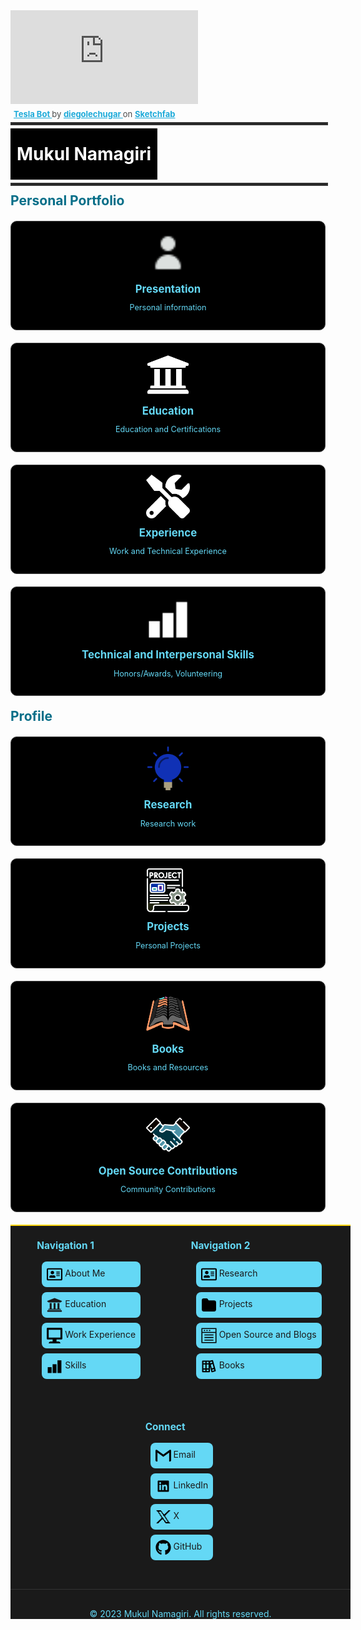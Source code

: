 <!DOCTYPE html>
<html lang="en">
<head>
  <meta charset="UTF-8">
  <meta name="viewport" content="width=device-width, initial-scale=1.0">

<div class="sketchfab-embed-wrapper"> <iframe title="Tesla Bot" frameborder="0" allowfullscreen mozallowfullscreen="true" webkitallowfullscreen="true" allow="autoplay; fullscreen; xr-spatial-tracking" xr-spatial-tracking execution-while-out-of-viewport execution-while-not-rendered web-share src="https://sketchfab.com/models/2756c4f07d7c4acb804b1777f10de2ed/embed"> </iframe> <p style="font-size: 13px; font-weight: normal; margin: 5px; color: #4A4A4A;"> <a href="https://sketchfab.com/3d-models/tesla-bot-2756c4f07d7c4acb804b1777f10de2ed?utm_medium=embed&utm_campaign=share-popup&utm_content=2756c4f07d7c4acb804b1777f10de2ed" target="_blank" rel="nofollow" style="font-weight: bold; color: #1CAAD9;"> Tesla Bot </a> by <a href="https://sketchfab.com/diegolechugar?utm_medium=embed&utm_campaign=share-popup&utm_content=2756c4f07d7c4acb804b1777f10de2ed" target="_blank" rel="nofollow" style="font-weight: bold; color: #1CAAD9;"> diegolechugar </a> on <a href="https://sketchfab.com?utm_medium=embed&utm_campaign=share-popup&utm_content=2756c4f07d7c4acb804b1777f10de2ed" target="_blank" rel="nofollow" style="font-weight: bold; color: #1CAAD9;">Sketchfab</a></p></div>

<style>
    /* Specific container styling */
    .body {
        max-width: 2000px !important; /* Adjust this value */
        margin: 0 auto !important;
        padding: 0 20px !important;
        padding-right: 0em !important;
    }
    .cards-container {
      display: flex;
      flex-wrap: wrap;
      gap: 20px;
      margin: 20px 0;
    }
    .card {
      width: 500px;
      border: 1px solid #444;
      border-radius: 10px;
      padding: 15px;
      text-align: center;
      background-color: black;
      transition: transform 0.2s, box-shadow 0.2s;
      cursor: pointer;
    }
   .card img {
        width: 70px;
        height: 70px;
        filter: invert(1); /* Start with original colors */
        transition: filter 0.3s ease;
    }
    .card:hover img {
        filter: invert(0); /* Invert on card hover */
    }
    .card:hover {
        transform: scale(1.05);
        box-shadow: 0 10px 20px rgb(100, 216, 245);
        background-color: white;
        color: white;
    }
    .card h3 {
      margin: 10px 0;
      font-size: 1.2em;
      color:rgb(100,216,245);
    }
    .card p {
      font-size: 0.9em;
      color: rgb(100,216,245);
    }
    .card a {
      text-decoration: none;
      color: inherit;
      display: block;
      width: 100%;
      height: 100%;
    }
    .card:hover h3,
    .card:hover p {
   color: black !important;
   } 
    h1, h2, h3 {
      color: rgb(6, 110, 136);
      margin: 0.5em 0;
    }
</style>
</head>
<body>
  <hr style="border: 2px solid #333; width: 100%; margin: 5px auto;">
 <div style="background-color: black; color: white; padding: 10px; display: inline-block;">
    <h1 style="color: white">Mukul Namagiri</h1>
</div>
  <hr style="border: 2px solid #333; width: 100%; margin: 5px auto;">
  <h2>Personal Portfolio</h2>
  <div class="cards-container">
    <div class="card" onclick="window.location.href='./about_me/me/'">
      <img src="images/pgimages/person.png" alt="Presentation">
      <h3>Presentation</h3>
      <p>Personal information</p>
    </div>
    <div class="card" onclick="window.location.href='./about_me/education/'">
      <img src="images/pgimages/university.png" alt="Education">
      <h3>Education</h3>
      <p>Education and Certifications</p>
    </div>
    <div class="card" onclick="window.location.href='./about_me/work_exp/'">
      <img src="images/pgimages/tools.png" alt="Experience">
      <h3>Experience</h3>
      <p>Work and Technical Experience</p>
    </div>
    <div class="card" onclick="window.location.href='./software/skills/'">
      <img src="images/pgimages/skills.png" alt="More">
      <h3>Technical and Interpersonal Skills </h3>
      <p>Honors/Awards, Volunteering</p>
    </div>
  </div>

 
  <h2>Profile</h2>
  <div class="cards-container">
    <div class="card" onclick="window.location.href='./research/research/'">
      <img src="images/icons/idea.png" alt="Knowledge Hub">
      <h3>Research</h3>
      <p>Research work</p>
    </div>
    <div class="card" onclick="window.location.href='./software/projects/'">
      <img src="images/icons/project.png" alt="Projects">
      <h3>Projects</h3>
      <p>Personal Projects</p>
    </div>
    <div class="card" onclick="window.location.href='./software/books/'">
      <img src="images/icons/book2.png" alt="Documentation">
      <h3>Books</h3>
      <p>Books and Resources</p>
    </div>
    <div class="card" onclick="window.location.href='./software/software/'">
      <img src="images/icons/collab.png" alt="Collaboration">
      <h3>Open Source Contributions</h3>
      <p>Community Contributions</p>
    </div>
  </div>

  <!-- Add this just before the closing </body> tag -->

<footer class="custom-footer">
  <div class="footer-content">
    <div class="footer-section">
      <h4>Navigation 1</h4>
      <ul>
        <li><a href="./about_me/me/"><svg class="footer-icon" viewBox="0 0 576 512" xmlns="http://www.w3.org/2000/svg"><path d="m528 32h-480c-26.5 0-48 21.5-48 48v352c0 26.5 21.5 48 48 48h480c26.5 0 48-21.5 48-48v-352c0-26.5-21.5-48-48-48zm0 400h-480v-352h480zm-320-176c35.3 0 64-28.7 64-64s-28.7-64-64-64-64 28.7-64 64 28.7 64 64 64zm-89.6 128h179.2c12.4 0 22.4-8.6 22.4-19.2v-19.2c0-31.8-30.1-57.6-67.2-57.6-10.8 0-18.7 8-44.8 8-26.9 0-33.4-8-44.8-8-37.1 0-67.2 25.8-67.2 57.6v19.2c0 10.6 10 19.2 22.4 19.2zm241.6-64h112c4.4 0 8-3.6 8-8v-16c0-4.4-3.6-8-8-8h-112c-4.4 0-8 3.6-8 8v16c0 4.4 3.6 8 8 8zm0-64h112c4.4 0 8-3.6 8-8v-16c0-4.4-3.6-8-8-8h-112c-4.4 0-8 3.6-8 8v16c0 4.4 3.6 8 8 8zm0-64h112c4.4 0 8-3.6 8-8v-16c0-4.4-3.6-8-8-8h-112c-4.4 0-8 3.6-8 8v16c0 4.4 3.6 8 8 8z"/></svg> About Me</a></li>
        <li><a href="./about_me/education/"><svg class="footer-icon" viewBox="0 0 512 512" xmlns="http://www.w3.org/2000/svg"><path fill="currentColor" d="m496 128v16a8 8 0 0 1 -8 8h-24v12c0 6.627-5.373 12-12 12h-392c-6.627 0-12-5.373-12-12v-12h-24a8 8 0 0 1 -8-8v-16a8 8 0 0 1 4.941-7.392l232-88a7.996 7.996 0 0 1 6.118 0l232 88a8 8 0 0 1 4.941 7.392zm-24 304h-432c-13.255 0-24 10.745-24 24v16a8 8 0 0 0 8 8h464a8 8 0 0 0 8-8v-16c0-13.255-10.745-24-24-24zm-376-240v192h-36c-6.627 0-12 5.373-12 12v20h416v-20c0-6.627-5.373-12-12-12h-36v-192h-64v192h-64v-192h-64v192h-64v-192z"/></svg> Education</a></li>
        <li><a href="./about_me/work_exp/"><svg class="footer-icon" height="8" viewBox="0 0 8 8" width="8" xmlns="http://www.w3.org/2000/svg"><path d="m.34 0a.5.5 0 0 0 -.34.5v5a.5.5 0 0 0 .5.5h2.5v1h-1c-.55 0-1 .45-1 1h6c0-.55-.45-1-1-1h-1v-1h2.5a.5.5 0 0 0 .5-.5v-5a.5.5 0 0 0 -.5-.5h-7a.5.5 0 0 0 -.09 0 .5.5 0 0 0 -.06 0zm.66 1h6v4h-6z"/></svg> Work Experience</a></li>
        <li><a href="./software/skills/">
<svg class="footer-icon" height="32" viewBox="0 0 32 32" width="32" xmlns="http://www.w3.org/2000/svg"><path d="m30 30h-8v-26h8z"/><path d="m20 30h-8v-18h8z"/><path d="m10 30h-8v-12h8z"/><path d="m0 0h32v32h-32z" fill="none"/></svg> Skills</a></li>
      </ul>
    </div>
    <div class="footer-section">
    <h4>Navigation 2</h4>
      <ul>
        <li><a href="./research/research/"><svg class="footer-icon" viewBox="0 0 576 512" xmlns="http://www.w3.org/2000/svg"><path d="m528 32h-480c-26.5 0-48 21.5-48 48v352c0 26.5 21.5 48 48 48h480c26.5 0 48-21.5 48-48v-352c0-26.5-21.5-48-48-48zm0 400h-480v-352h480zm-320-176c35.3 0 64-28.7 64-64s-28.7-64-64-64-64 28.7-64 64 28.7 64 64 64zm-89.6 128h179.2c12.4 0 22.4-8.6 22.4-19.2v-19.2c0-31.8-30.1-57.6-67.2-57.6-10.8 0-18.7 8-44.8 8-26.9 0-33.4-8-44.8-8-37.1 0-67.2 25.8-67.2 57.6v19.2c0 10.6 10 19.2 22.4 19.2zm241.6-64h112c4.4 0 8-3.6 8-8v-16c0-4.4-3.6-8-8-8h-112c-4.4 0-8 3.6-8 8v16c0 4.4 3.6 8 8 8zm0-64h112c4.4 0 8-3.6 8-8v-16c0-4.4-3.6-8-8-8h-112c-4.4 0-8 3.6-8 8v16c0 4.4 3.6 8 8 8zm0-64h112c4.4 0 8-3.6 8-8v-16c0-4.4-3.6-8-8-8h-112c-4.4 0-8 3.6-8 8v16c0 4.4 3.6 8 8 8z"/></svg> Research</a></li>
        <li><a href="./software/projects/"><svg class="footer-icon" ill="none" height="24" viewBox="0 0 24 24" width="24" xmlns="http://www.w3.org/2000/svg"><path d="m4 21h16c1.1046 0 2-.8954 2-2v-11c0-1.10457-.8954-2-2-2h-9l-1.70313-2.5547c-.18547-.2782-.4977-.4453-.83205-.4453h-4.46482c-1.10457 0-2 .89543-2 2v14c0 1.1046.89543 2 2 2z" stroke="#000" stroke-linecap="round" stroke-linejoin="round" stroke-width="2"/></svg> Projects</a></li>
        <li><a href="./software/software/"><svg class="footer-icon" viewBox="0 0 1024 1063.274" xmlns="http://www.w3.org/2000/svg"><path d="M817.84 524.27H206.16v-67.964h611.68zm0 348.886H206.16V805.19h611.68zm0-176.708H206.16v-67.965h611.68zM0 21.333h1024v1024H0zm956.035 67.965H67.965v888.07h888.07zM1024 352.094H0V21.334h1024zM67.965 284.13h888.07V89.296H67.966zm183.504-63.434h-86.09V152.73h86.09zm172.176 0h-86.088V152.73h86.088zm176.708 0h-86.088V152.73h86.088z"/></svg> Open Source and Blogs</a></li>
        <li><a href="./software/books/"><svg class="footer-icon" viewBox="0 0 24 24" xmlns="http://www.w3.org/2000/svg"><path d="m22.47 18.82-1-3.86-3.15-11.59a1 1 0 0 0 -1.22-.71l-3.87 1a1 1 0 0 0 -.73-.33h-10a1 1 0 0 0 -1 1v16a1 1 0 0 0 1 1h10a1 1 0 0 0 1-1v-8l2.2 8.22a1 1 0 0 0 1 .74 1.15 1.15 0 0 0 .26 0l4.83-1.29a1 1 0 0 0 .61-.47 1.05 1.05 0 0 0 .07-.71zm-16 .55h-3v-2h3zm0-4h-3v-6h3zm0-8h-3v-2h3zm5 12h-3v-2h3zm0-4h-3v-6h3zm0-8h-3v-2h3zm2.25-1.74 2.9-.78.52 1.93-2.9.78zm2.59 9.66-1.55-5.8 2.9-.78 1.55 5.8zm1 3.86-.52-1.93 2.9-.78.52 1.93z"/></svg> Books</a></li>
      </ul>
    </div>
<div class="footer-section">
  <h4>Connect</h4>
  <ul>
    <li><a href="mailto:mukulnamagiri1@gmail.com"><svg class="footer-icon" height="32" viewBox="0 0 32 32" width="32" xmlns="http://www.w3.org/2000/svg"><path d="m32 6v20c0 1.135-.865 2-2 2h-2v-18.151l-12 8.62-12-8.62v18.151h-2c-1.135 0-2-.865-2-2v-20c0-.568.214-1.068.573-1.422.359-.365.859-.578 1.427-.578h.667l13.333 9.667 13.333-9.667h.667c.568 0 1.068.214 1.427.578.359.354.573.854.573 1.422z"/></svg> Email</a></li>
    <li><a href="https://www.linkedin.com/in/mukul-namagiri-434427190/"><svg class="footer-icon" enable-background="new 0 0 100 100" height="100" viewBox="0 0 100 100" width="100" xmlns="http://www.w3.org/2000/svg"><path d="m80.667 14h-61.352c-2.934 0-5.315 2.325-5.315 5.188v61.617c0 2.867 2.381 5.195 5.315 5.195h61.352c2.936 0 5.333-2.328 5.333-5.195v-61.617c0-2.863-2.397-5.188-5.333-5.188zm-45.313 61.354h-10.684v-34.359h10.684zm-5.342-39.057c-3.423 0-6.19-2.774-6.19-6.194 0-3.415 2.767-6.189 6.19-6.189 3.415 0 6.189 2.774 6.189 6.189 0 3.42-2.774 6.194-6.189 6.194zm45.338 39.057h-10.667v-16.708c0-3.986-.078-9.111-5.551-9.111-5.558 0-6.405 4.341-6.405 8.822v16.998h-10.675v-34.36h10.245v4.692h.146c1.426-2.7 4.91-5.549 10.106-5.549 10.806 0 12.802 7.114 12.802 16.369v18.847z"/></svg> LinkedIn</a></li>
    <li><a href="https://x.com/MNamagiri66052"><svg class="footer-icon" viewBox="0 0 24 24" xmlns="http://www.w3.org/2000/svg"><path d="m15.5 10v-1h1v-1h1v-1h1v-1h1v-1h1v-1h1v-1h1v-1h-3v1h-1v1h-1v1h-1v1h-1v1h-1v1h-2v-1h-1v-1h-1v-2h-1v-1h-1v-1h-7v1h1v1h1v1h1v2h1v1h1v2h1v1h1v2h1v1h-1v1h-1v1h-1v1h-1v1h-1v1h-1v1h-1v1h-1v1h3v-1h1v-1h1v-1h1v-1h1v-1h1v-1h2v1h1v1h1v2h1v1h1v1h7v-1h-1v-1h-1v-1h-1v-2h-1v-1h-1v-2h-1v-1h-1v-2h-1v-1zm0 4v1h1v2h1v1h1v2h-3v-2h-1v-1h-1v-1h-1v-2h-1v-1h-1v-1h-1v-2h-1v-1h-1v-2h-1v-1h-1v-2h3v1h1v2h1v1h1v2h1v1h1v1h1v2z"/></svg>  X</a></li>
    <li><a href="https://github.com/Mukullight"><svg class="footer-icon" viewBox="0 0 496 512" xmlns="http://www.w3.org/2000/svg"><path d="m165.9 397.4c0 2-2.3 3.6-5.2 3.6-3.3.3-5.6-1.3-5.6-3.6 0-2 2.3-3.6 5.2-3.6 3-.3 5.6 1.3 5.6 3.6zm-31.1-4.5c-.7 2 1.3 4.3 4.3 4.9 2.6 1 5.6 0 6.2-2s-1.3-4.3-4.3-5.2c-2.6-.7-5.5.3-6.2 2.3zm44.2-1.7c-2.9.7-4.9 2.6-4.6 4.9.3 2 2.9 3.3 5.9 2.6 2.9-.7 4.9-2.6 4.6-4.6-.3-1.9-3-3.2-5.9-2.9zm65.8-383.2c-138.7 0-244.8 105.3-244.8 244 0 110.9 69.8 205.8 169.5 239.2 12.8 2.3 17.3-5.6 17.3-12.1 0-6.2-.3-40.4-.3-61.4 0 0-70 15-84.7-29.8 0 0-11.4-29.1-27.8-36.6 0 0-22.9-15.7 1.6-15.4 0 0 24.9 2 38.6 25.8 21.9 38.6 58.6 27.5 72.9 20.9 2.3-16 8.8-27.1 16-33.7-55.9-6.2-112.3-14.3-112.3-110.5 0-27.5 7.6-41.3 23.6-58.9-2.6-6.5-11.1-33.3 2.6-67.9 20.9-6.5 69 27 69 27 20-5.6 41.5-8.5 62.8-8.5s42.8 2.9 62.8 8.5c0 0 48.1-33.6 69-27 13.7 34.7 5.2 61.4 2.6 67.9 16 17.7 25.8 31.5 25.8 58.9 0 96.5-58.9 104.2-114.8 110.5 9.2 7.9 17 22.9 17 46.4 0 33.7-.3 75.4-.3 83.6 0 6.5 4.6 14.4 17.3 12.1 100-33.2 167.8-128.1 167.8-239 0-138.7-112.5-244-251.2-244zm-147.6 344.9c-1.3 1-1 3.3.7 5.2 1.6 1.6 3.9 2.3 5.2 1 1.3-1 1-3.3-.7-5.2-1.6-1.6-3.9-2.3-5.2-1zm-10.8-8.1c-.7 1.3.3 2.9 2.3 3.9 1.6 1 3.6.7 4.3-.7.7-1.3-.3-2.9-2.3-3.9-2-.6-3.6-.3-4.3.7zm32.4 35.6c-1.6 1.3-1 4.3 1.3 6.2 2.3 2.3 5.2 2.6 6.5 1 1.3-1.3.7-4.3-1.3-6.2-2.2-2.3-5.2-2.6-6.5-1zm-11.4-14.7c-1.6 1-1.6 3.6 0 5.9s4.3 3.3 5.6 2.3c1.6-1.3 1.6-3.9 0-6.2-1.4-2.3-4-3.3-5.6-2z"/></svg> GitHub</a></li>
  </ul>
</div>
</div>
  <div class="footer-bottom">
    <p>© 2023 Mukul Namagiri. All rights reserved.</p>
  </div>
</footer>

<style>
/* Custom Footer Styles */
.custom-footer {
  background-color: #1a1a1a;
  color: rgb(100,216,245);
  width: calc(100% + 40px); /* Expand beyond container */
  border-top: 2px solid gold;
  box-sizing: border-box;
  align: center;
  border-right: 2px;
}

.footer-content {
  max-width: 2000px;
  margin: 0 auto;
  display: flex;
  justify-content: space-around;
  flex-wrap: wrap;
  gap: 2rem;
  padding: 0 20px; /* Add internal padding */
  align:center;
}

.footer-section h4 {
  color: rgb(100,216,245);
  margin-bottom: 1rem;
  font-size: 1.1em;
}

.footer-section ul {
  list-style: none;
  padding: 0;
  color: rgb(100,216,245);
}

.footer-section ul li {
  margin-bottom: 0.5rem;
  margin-top: 0.5rem;
  margin-right: 0.25rem;
  margin-left: 0.5rem;
  background-color: rgb(100,216,245);
  border-radius: 0.5rem; /* Changed from border to border-radius */
  padding: 0.5rem; /* Added padding for better spacing */
  border: 2px rgb(100,216,245); /* Added proper border declaration */
}

.footer-section a {
  text-decoration: none;
  transition: color 0.3s ease;
}

.footer-section a:hover {
  color: black;
  text-decoration: underline;
  /* Add transition for smooth effect */
  transition: text-decoration 0.3s ease;
}

.footer-bottom {
  text-align: center;
  margin-top: 2rem;
  padding-top: 1rem;
  border-top: 1px solid #333;
}
.footer-icon {
  width: 25px;
  height: 25px;
  vertical-align: middle;
  transition: all 0.3s ease;
}


/* Override any external footer styles */
footer:not(.custom-footer) {
  display: none !important;
}
</style>
  </body>

